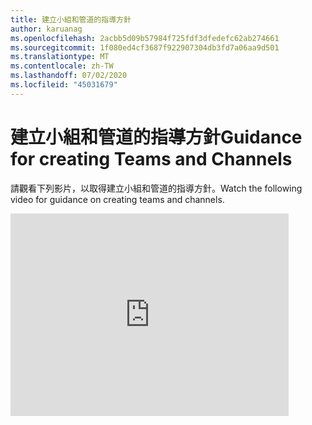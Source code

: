 ```yaml
---
title: 建立小組和管道的指導方針
author: karuanag
ms.openlocfilehash: 2acbb5d09b57984f725fdf3dfedefc62ab274661
ms.sourcegitcommit: 1f080ed4cf3687f922907304db3fd7a06aa9d501
ms.translationtype: MT
ms.contentlocale: zh-TW
ms.lasthandoff: 07/02/2020
ms.locfileid: "45031679"
---
```

# <a name="guidance-for-creating-teams-and-channels"></a><span data-ttu-id="60cff-102">建立小組和管道的指導方針</span><span class="sxs-lookup"><span data-stu-id="60cff-102">Guidance for creating Teams and Channels</span></span>
<span data-ttu-id="60cff-103">請觀看下列影片，以取得建立小組和管道的指導方針。</span><span class="sxs-lookup"><span data-stu-id="60cff-103">Watch the following video for guidance on creating teams and channels.</span></span>
<iframe width="445" height="324" src="https://www.youtube.com/embed/hjJWtoaRJeE?rel=0" frameborder="0" allow="autoplay; encrypted-media" allowfullscreen></iframe>